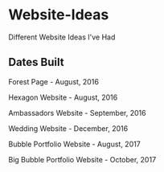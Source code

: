 # Website-Ideas

Different Website Ideas I've Had

## Dates Built

Forest Page - August, 2016

Hexagon Website - August, 2016

Ambassadors Website - September, 2016

Wedding Website - December, 2016

Bubble Portfolio Website - August, 2017

Big Bubble Portfolio Website - October, 2017
